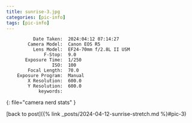 ```yaml
---
title: sunrise-3.jpg
categories: [pic-info]
tags: [pic-info]
---
```


```text
          Date Taken:  2024:04:12 07:14:27
        Camera Model:  Canon EOS R5
          Lens Model:  EF24-70mm f/2.8L II USM
              F-Stop:  9.0
       Exposure Time:  1/250
                 ISO:  100
        Focal Length:  70.0
    Exposure Program:  Manual
        X Resolution:  600.0
        Y Resolution:  600.0
            keywords:  
```
{: file="camera nerd stats" }

[back to post]({% link _posts/2024-04-12-sunrise-stretch.md %}#pic-3)